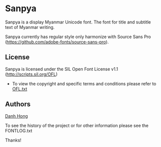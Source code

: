 ﻿Sanpya
======================


Sanpya is a display Myanmar Unicode font. The font for title and subtitle text of Myanmar writing.

Sanpya currently has regular style only harmonize with Source Sans Pro (<https://github.com/adobe-fonts/source-sans-pro>).

## License


Sanpya is licensed under the SIL Open Font License v1.1 (<http://scripts.sil.org/OFL>)


- To view the copyright and specific terms and conditions please refer to [OFL.txt](https://github.com/khmertype/Sanpya/blob/master/OFL.txt)




## Authors

[Danh Hong](http://www.khmertype.org)

To see the history of the project or for other information please see the FONTLOG.txt 



Thanks!
